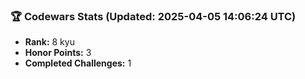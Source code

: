 ### 🏆 Codewars Stats (Updated: 2025-04-05 14:06:24 UTC)

- **Rank:** 8 kyu
- **Honor Points:** 3
- **Completed Challenges:** 1
